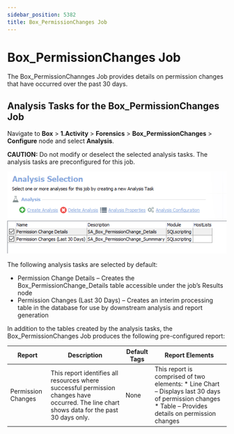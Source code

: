 ```yaml
---
sidebar_position: 5382
title: Box_PermissionChanges Job
---
```


# Box\_PermissionChanges Job

The Box\_PermissionChannges Job provides details on permission changes that have occurred over the past 30 days.

## Analysis Tasks for the Box\_PermissionChanges Job

Navigate to **Box** > **1.Activity** > **Forensics** > **Box\_PermissionChanges** > **Configure** node and select **Analysis**.

**CAUTION:** Do not modify or deselect the selected analysis tasks. The analysis tasks are preconfigured for this job.

![Analysis Tasks for the Box_PermissionChanges Job](../../../../../../../../static/images/AccessAnalyzer_12.0/Content/Resources/Images/EnterpriseAuditor/Solutions/Box/Activity/Forensics/PermissionChangesAnalysis.png "Analysis Tasks for the Box_PermissionChanges Job")

The following analysis tasks are selected by default:

* Permission Change Details – Creates the Box\_PermissionChange\_Details table accessible under the job’s Results node
* Permission Changes (Last 30 Days) – Creates an interim processing table in the database for use by downstream analysis and report generation

In addition to the tables created by the analysis tasks, the Box\_PermissionChanges Job produces the following pre-configured report:

| Report | Description | Default Tags | Report Elements |
| --- | --- | --- | --- |
| Permission Changes | This report identifies all resources where successful permission changes have occurred. The line chart shows data for the past 30 days only. | None | This report is comprised of two elements:   * Line Chart – Displays last 30 days of permission changes * Table – Provides details on permission changes |
